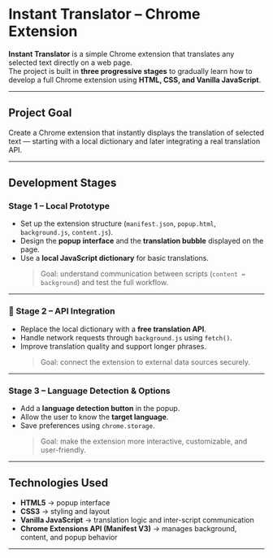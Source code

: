 # Instant Translator – Chrome Extension

**Instant Translator** is a simple Chrome extension that translates any selected text directly on a web page.  
The project is built in **three progressive stages** to gradually learn how to develop a full Chrome extension using **HTML, CSS, and Vanilla JavaScript**.

---

## Project Goal

Create a Chrome extension that instantly displays the translation of selected text — starting with a local dictionary and later integrating a real translation API.

---

## Development Stages

### Stage 1 – Local Prototype

- Set up the extension structure (`manifest.json`, `popup.html`, `background.js`, `content.js`).
- Design the **popup interface** and the **translation bubble** displayed on the page.
- Use a **local JavaScript dictionary** for basic translations.
  > Goal: understand communication between scripts (`content ↔ background`) and test the full workflow.

---

### 🥈 Stage 2 – API Integration

- Replace the local dictionary with a **free translation API**.
- Handle network requests through `background.js` using `fetch()`.
- Improve translation quality and support longer phrases.
  > Goal: connect the extension to external data sources securely.

---

### Stage 3 – Language Detection & Options

- Add a **language detection button** in the popup.
- Allow the user to know the **target language**.
- Save preferences using `chrome.storage`.
  > Goal: make the extension more interactive, customizable, and user-friendly.

---

## Technologies Used

- **HTML5** → popup interface
- **CSS3** → styling and layout
- **Vanilla JavaScript** → translation logic and inter-script communication
- **Chrome Extensions API (Manifest V3)** → manages background, content, and popup behavior

---

